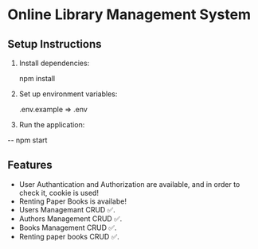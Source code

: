 # Online Library Management System

## Setup Instructions

1. Install dependencies:
    
    npm install
   

2. Set up environment variables:

     .env.example => .env
   

3. Run the application:
   
  -- npm start
    



## Features
- User Authantication and Authorization are available, and in order to check it, cookie is used!
- Renting Paper Books  is availabe!
- Users Managemant CRUD ✅.
- Authors Management  CRUD ✅.
- Books Management  CRUD ✅.
- Renting paper books CRUD ✅.





